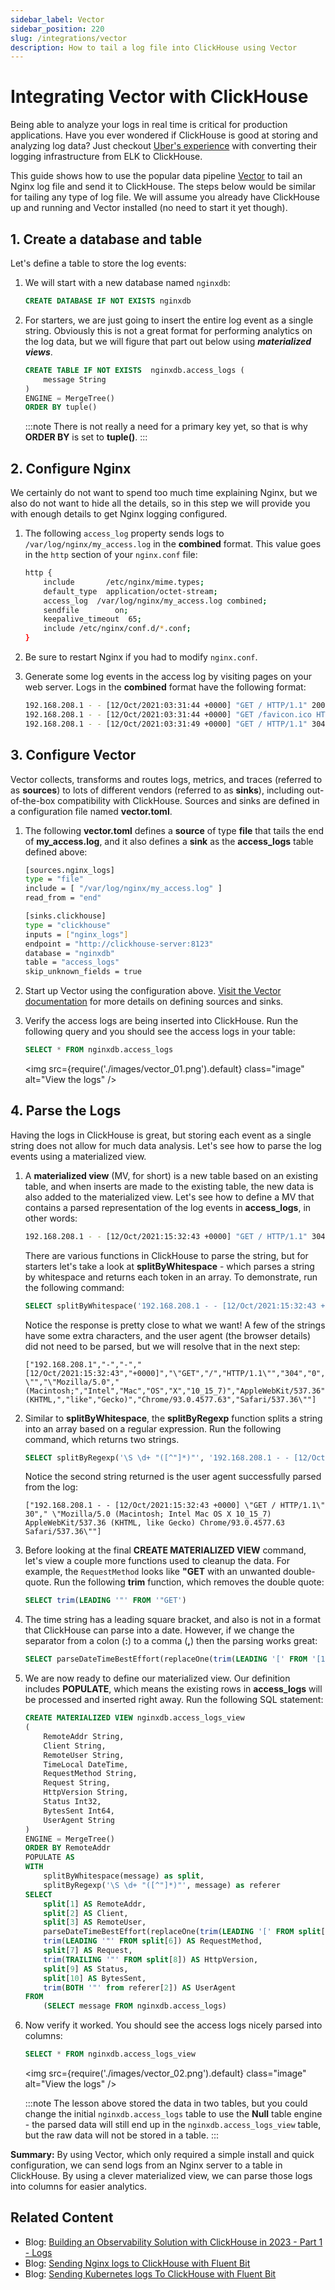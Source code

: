```yaml
---
sidebar_label: Vector
sidebar_position: 220
slug: /integrations/vector
description: How to tail a log file into ClickHouse using Vector
---
```


# Integrating Vector with ClickHouse

Being able to analyze your logs in real time is critical for production applications. Have you ever wondered if ClickHouse is good at storing and analyzing log data? Just checkout <a href="https://eng.uber.com/logging/" target="_blank">Uber's experience</a> with converting their logging infrastructure from ELK to ClickHouse.

This guide shows how to use the popular data pipeline <a href="https://vector.dev/docs/about/what-is-vector/" target="_blank">Vector</a> to tail an Nginx log file and send it to ClickHouse. The steps below would be similar for tailing any type of log file. We will assume you already have ClickHouse up and running and Vector installed (no need to start it yet though).

## 1. Create a database and table

Let's define a table to store the log events:

1. We will start with a new database named `nginxdb`:
    ```sql
    CREATE DATABASE IF NOT EXISTS nginxdb
    ```

2. For starters, we are just going to insert the entire log event as a single string. Obviously this is not a great format for performing analytics on the log data, but we will figure that part out below using ***materialized views***.
    ```sql
    CREATE TABLE IF NOT EXISTS  nginxdb.access_logs (
        message String
    )
    ENGINE = MergeTree()
    ORDER BY tuple()
    ```
    :::note
    There is not really a need for a primary key yet, so that is why **ORDER BY** is set to **tuple()**.
    :::


## 2.  Configure Nginx

We certainly do not want to spend too much time explaining Nginx, but we also do not want to hide all the details, so in this step we will provide you with enough details to get Nginx logging configured.


1. The following `access_log` property sends logs to `/var/log/nginx/my_access.log` in the **combined** format. This value goes in the `http` section of your `nginx.conf` file:
    ```bash
    http {
        include       /etc/nginx/mime.types;
        default_type  application/octet-stream;
        access_log  /var/log/nginx/my_access.log combined;
        sendfile        on;
        keepalive_timeout  65;
        include /etc/nginx/conf.d/*.conf;
    }
    ```

2. Be sure to restart Nginx if you had to modify `nginx.conf`.

3. Generate some log events in the access log by visiting pages on your web server. Logs in the **combined** format have the following format:
    ```bash
    192.168.208.1 - - [12/Oct/2021:03:31:44 +0000] "GET / HTTP/1.1" 200 615 "-" "Mozilla/5.0 (Macintosh; Intel Mac OS X 10_15_7) AppleWebKit/537.36 (KHTML, like Gecko) Chrome/93.0.4577.63 Safari/537.36"
    192.168.208.1 - - [12/Oct/2021:03:31:44 +0000] "GET /favicon.ico HTTP/1.1" 404 555 "http://localhost/" "Mozilla/5.0 (Macintosh; Intel Mac OS X 10_15_7) AppleWebKit/537.36 (KHTML, like Gecko) Chrome/93.0.4577.63 Safari/537.36"
    192.168.208.1 - - [12/Oct/2021:03:31:49 +0000] "GET / HTTP/1.1" 304 0 "-" "Mozilla/5.0 (Macintosh; Intel Mac OS X 10_15_7) AppleWebKit/537.36 (KHTML, like Gecko) Chrome/93.0.4577.63 Safari/537.36"
    ```

## 3. Configure Vector

Vector collects, transforms and routes logs, metrics, and traces (referred to as **sources**) to lots of different vendors (referred to as **sinks**), including out-of-the-box compatibility with ClickHouse. Sources and sinks are defined in a configuration file named **vector.toml**.


1. The following **vector.toml** defines a **source** of type **file** that tails the end of **my_access.log**, and it also defines a **sink** as the **access_logs** table defined above:
    ```bash
    [sources.nginx_logs]
    type = "file"
    include = [ "/var/log/nginx/my_access.log" ]
    read_from = "end"

    [sinks.clickhouse]
    type = "clickhouse"
    inputs = ["nginx_logs"]
    endpoint = "http://clickhouse-server:8123"
    database = "nginxdb"
    table = "access_logs"
    skip_unknown_fields = true
    ```

2. Start up Vector using the configuration above. <a href="https://vector.dev/docs/" target="_blank">Visit the Vector documentation</a> for more details on defining sources and sinks.

3. Verify the access logs are being inserted into ClickHouse. Run the following query and you should see the access logs in your table:
    ```sql
    SELECT * FROM nginxdb.access_logs
    ```
    <img src={require('./images/vector_01.png').default} class="image" alt="View the logs" />


## 4. Parse the Logs

Having the logs in ClickHouse is great, but storing each event as a single string does not allow for much data analysis. Let's see how to parse the log events using a materialized view.


1. A **materialized view** (MV, for short) is a new table based on an existing table, and when inserts are made to the existing table, the new data is also added to the materialized view. Let's see how to define a MV that contains a parsed representation of the log events in **access_logs**, in other words:
    ```bash
    192.168.208.1 - - [12/Oct/2021:15:32:43 +0000] "GET / HTTP/1.1" 304 0 "-" "Mozilla/5.0 (Macintosh; Intel Mac OS X 10_15_7) AppleWebKit/537.36 (KHTML, like Gecko) Chrome/93.0.4577.63 Safari/537.36"
    ```

    There are various functions in ClickHouse to parse the string, but for starters let's take a look at **splitByWhitespace** - which parses a string by whitespace and returns each token in an array. To demonstrate, run the following command:
    ```sql
    SELECT splitByWhitespace('192.168.208.1 - - [12/Oct/2021:15:32:43 +0000] "GET / HTTP/1.1" 304 0 "-" "Mozilla/5.0 (Macintosh; Intel Mac OS X 10_15_7) AppleWebKit/537.36 (KHTML, like Gecko) Chrome/93.0.4577.63 Safari/537.36"')
    ```

    Notice the response is pretty close to what we want! A few of the strings have some extra characters, and the user agent (the browser details) did not need to be parsed, but we will resolve that in the next step:
    ```text
    ["192.168.208.1","-","-","[12/Oct/2021:15:32:43","+0000]","\"GET","/","HTTP/1.1\"","304","0","\"-\"","\"Mozilla/5.0","(Macintosh;","Intel","Mac","OS","X","10_15_7)","AppleWebKit/537.36","(KHTML,","like","Gecko)","Chrome/93.0.4577.63","Safari/537.36\""]
    ```

2. Similar to **splitByWhitespace**, the **splitByRegexp** function splits a string into an array based on a regular expression. Run the following command, which returns two strings.
    ```sql
    SELECT splitByRegexp('\S \d+ "([^"]*)"', '192.168.208.1 - - [12/Oct/2021:15:32:43 +0000] "GET / HTTP/1.1" 304 0 "-" "Mozilla/5.0 (Macintosh; Intel Mac OS X 10_15_7) AppleWebKit/537.36 (KHTML, like Gecko) Chrome/93.0.4577.63 Safari/537.36"')
    ```

    Notice the second string returned is the user agent successfully parsed from the log:
    ```text
    ["192.168.208.1 - - [12/Oct/2021:15:32:43 +0000] \"GET / HTTP/1.1\" 30"," \"Mozilla/5.0 (Macintosh; Intel Mac OS X 10_15_7) AppleWebKit/537.36 (KHTML, like Gecko) Chrome/93.0.4577.63 Safari/537.36\""]
    ```

3. Before looking at the final **CREATE MATERIALIZED VIEW** command, let's view a couple more functions used to cleanup the data. For example, the `RequestMethod` looks like **"GET** with an unwanted double-quote. Run the following **trim** function, which removes the double quote:
    ```sql
    SELECT trim(LEADING '"' FROM '"GET')
    ```

4. The time string has a leading square bracket, and also is not in a format that ClickHouse can parse into a date. However, if we change the separator from a colon (**:**) to a comma (**,**) then the parsing works great:
    ```sql
    SELECT parseDateTimeBestEffort(replaceOne(trim(LEADING '[' FROM '[12/Oct/2021:15:32:43'), ':', ' '))
    ```

5. We are now ready to define our materialized view. Our definition includes **POPULATE**, which means the existing rows in **access_logs** will be processed and inserted right away. Run the following SQL statement:
    ```sql
    CREATE MATERIALIZED VIEW nginxdb.access_logs_view
    (
        RemoteAddr String,
        Client String,
        RemoteUser String,
        TimeLocal DateTime,
        RequestMethod String,
        Request String,
        HttpVersion String,
        Status Int32,
        BytesSent Int64,
        UserAgent String
    )
    ENGINE = MergeTree()
    ORDER BY RemoteAddr
    POPULATE AS
    WITH
        splitByWhitespace(message) as split,
        splitByRegexp('\S \d+ "([^"]*)"', message) as referer
    SELECT
        split[1] AS RemoteAddr,
        split[2] AS Client,
        split[3] AS RemoteUser,
        parseDateTimeBestEffort(replaceOne(trim(LEADING '[' FROM split[4]), ':', ' ')) AS TimeLocal,
        trim(LEADING '"' FROM split[6]) AS RequestMethod,
        split[7] AS Request,
        trim(TRAILING '"' FROM split[8]) AS HttpVersion,
        split[9] AS Status,
        split[10] AS BytesSent,
        trim(BOTH '"' from referer[2]) AS UserAgent
    FROM
        (SELECT message FROM nginxdb.access_logs)
    ```

6. Now verify it worked. You should see the access logs nicely parsed into columns:
    ```sql
    SELECT * FROM nginxdb.access_logs_view
    ```
    <img src={require('./images/vector_02.png').default} class="image" alt="View the logs" />

    :::note
    The lesson above stored the data in two tables, but you could change the initial `nginxdb.access_logs` table to use the **Null** table engine - the parsed data will still end up in the `nginxdb.access_logs_view` table, but the raw data will not be stored in a table.
    :::


**Summary:** By using Vector, which only required a simple install and quick configuration, we can send logs from an Nginx server to a table in ClickHouse. By using a clever materialized view, we can parse those logs into columns for easier analytics.

## Related Content

- Blog: [Building an Observability Solution with ClickHouse in 2023 - Part 1 - Logs](https://clickhouse.com/blog/storing-log-data-in-clickhouse-fluent-bit-vector-open-telemetry)
- Blog: [Sending Nginx logs to ClickHouse with Fluent Bit ](https://clickhouse.com/blog/nginx-logs-to-clickhouse-fluent-bit)
- Blog: [Sending Kubernetes logs To ClickHouse with Fluent Bit](https://clickhouse.com/blog/kubernetes-logs-to-clickhouse-fluent-bit)
